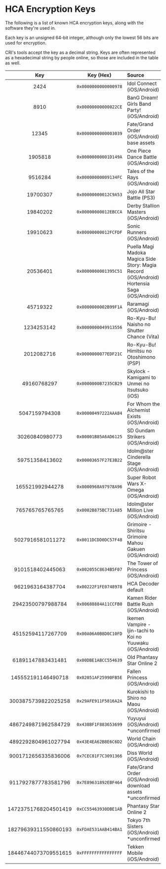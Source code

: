 # HCA Encryption Keys

The following is a list of known HCA encryption keys, along with the software they're used in.

Each key is an unsigned 64-bit integer, although only the lowest 56 bits are used for encryption.

CRI's tools accept the key as a decimal string. Keys are often represented as a hexadecimal string by people online, so those are included in the table as well.

|Key                 |Key (Hex)               |Source|
|:------------------:|:----------------------:|:-----|
|2424                |``0x0000000000000978``|Idol Connect (iOS/Android)|
|8910                |``0x00000000000022CE``|BanG Dream! Girls Band Party! (iOS/Android)|
|12345               |``0x0000000000003039``|Fate/Grand Order (iOS/Android) base assets|
|1905818             |``0x00000000001D149A``|One Piece Dance Battle (iOS/Android)|
|9516284             |``0x00000000009134FC``|Tales of the Rays (iOS/Android)|
|19700307            |``0x00000000012C9A53``|Jojo All Star Battle (PS3)|
|19840202            |``0x00000000012EBCCA``|Derby Stallion Masters (iOS/Android)|
|19910623            |``0x00000000012FCFDF``|Sonic Runners (iOS/Android)|
|20536401            |``0x0000000001395C51``|Puella Magi Madoka Magica Side Story: Magia Record (iOS/Android)<br/>Hortensia Saga (iOS/Android)|
|45719322            |``0x0000000002B99F1A``|Raramagi (iOS/Android)|
|1234253142          |``0x0000000049913556``|Ro-Kyu-Bu! Naisho no Shutter Chance (Vita)|
|2012082716          |``0x0000000077EDF21C``|Ro-Kyu-Bu! Himitsu no Otoshimono (PSP)|
|49160768297         |``0x0000000B7235CB29``|Skylock - Kamigami to Unmei no Itsutsuko (iOS)|
|5047159794308       |``0x00000497222AAA84``|For Whom the Alchemist Exists (iOS/Android)|
|30260840980773      |``0x00001B85A6AD6125``|SD Gundam Strikers (iOS/Android)|
|59751358413602      |``0x00003657F27E3B22``|Idolm@ster Cinderella Stage (iOS/Android)|
|165521992944278     |``0x0000968A97978A96``|Super Robot Wars X-Omega (iOS/Android)|
|765765765765765     |``0x0002B875BC731A85``|Idolm@ster Million Live (iOS/Android)|
|5027916581011272    |``0x0011DCDD0DC57F48``|Grimoire - Shiritsu Grimoire Mahou Gakuen (iOS/Android)|
|9101518402445063    |``0x002055C8634B5F07``|The Tower of Princess (iOS/Android)|
|9621963164387704    |``0x00222F1FE0748978``|HCA Decoder default|
|29423500797988784   |``0x00688884A11CCFB0``|Kamen Rider Battle Rush (iOS/Android)|
|45152594117267709   |``0x00A06A0B8D0C10FD``|Ikemen Vampire - Ijin-tachi to Koi no Yuuwaku (iOS/Android)|
|61891147883431481   |``0x00DBE1ABCC554639``|Old Phantasy Star Online 2|
|145552191146490718  |``0x02051AF25990FB5E``|Fallen Princess (iOS/Android)|
|3003875739822025258 |``0x29AFE911F5816A2A``|Kurokishi to Shiro no Maou (iOS/Android)|
|4867249871962584729 |``0x438BF1F883653699``|Yuyuyui (iOS/Android) *unconfirmed|
|4892292804961027794 |``0x43E4EA62B8E6C6D2``|World Chain (iOS/Android)|
|9001712656335836006 |``0x7CEC81F7C3091366``|Diss World (iOS/Android)|
|9117927877783581796 |``0x7E89631892EBF464``|Fate/Grand Order (iOS/Android) download assets *unconfirmed|
|14723751768204501419|``0xCC55463930DBE1AB``|Phantasy Star Online 2|
|18279639311550860193|``0xFDAE531AAB414BA1``|Tokyo 7th Sisters (iOS/Android) *unconfirmed|
|18446744073709551615|``0xFFFFFFFFFFFFFFFF``|Tekken Mobile (iOS/Android)|